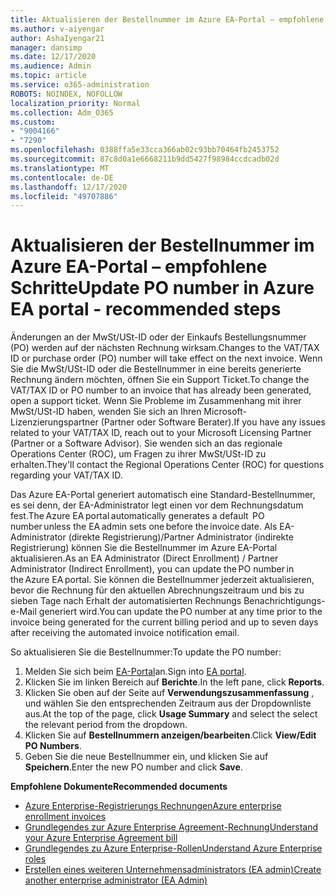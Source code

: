 ```yaml
---
title: Aktualisieren der Bestellnummer im Azure EA-Portal – empfohlene Schritte
ms.author: v-aiyengar
author: AshaIyengar21
manager: dansimp
ms.date: 12/17/2020
ms.audience: Admin
ms.topic: article
ms.service: o365-administration
ROBOTS: NOINDEX, NOFOLLOW
localization_priority: Normal
ms.collection: Adm_O365
ms.custom:
- "9004166"
- "7290"
ms.openlocfilehash: 0388ffa5e33cca366ab02c93bb70464fb2453752
ms.sourcegitcommit: 87c8d0a1e6668211b9dd5427f98984ccdcadb02d
ms.translationtype: MT
ms.contentlocale: de-DE
ms.lasthandoff: 12/17/2020
ms.locfileid: "49707886"
---
```

# <a name="update-po-number-in-azure-ea-portal---recommended-steps"></a><span data-ttu-id="7ae0d-102">Aktualisieren der Bestellnummer im Azure EA-Portal – empfohlene Schritte</span><span class="sxs-lookup"><span data-stu-id="7ae0d-102">Update PO number in Azure EA portal - recommended steps</span></span>

<span data-ttu-id="7ae0d-103">Änderungen an der MwSt/USt-ID oder der Einkaufs Bestellungsnummer (PO) werden auf der nächsten Rechnung wirksam.</span><span class="sxs-lookup"><span data-stu-id="7ae0d-103">Changes to the VAT/TAX ID or purchase order (PO) number will take effect on the next invoice.</span></span> <span data-ttu-id="7ae0d-104">Wenn Sie die MwSt/USt-ID oder die Bestellnummer in eine bereits generierte Rechnung ändern möchten, öffnen Sie ein Support Ticket.</span><span class="sxs-lookup"><span data-stu-id="7ae0d-104">To change the VAT/TAX ID or PO number to an invoice that has already been generated, open a support ticket.</span></span> <span data-ttu-id="7ae0d-105">Wenn Sie Probleme im Zusammenhang mit ihrer MwSt/USt-ID haben, wenden Sie sich an Ihren Microsoft-Lizenzierungspartner (Partner oder Software Berater).</span><span class="sxs-lookup"><span data-stu-id="7ae0d-105">If you have any issues related to your VAT/TAX ID, reach out to your Microsoft Licensing Partner (Partner or a Software Advisor).</span></span> <span data-ttu-id="7ae0d-106">Sie wenden sich an das regionale Operations Center (ROC), um Fragen zu ihrer MwSt/USt-ID zu erhalten.</span><span class="sxs-lookup"><span data-stu-id="7ae0d-106">They'll contact the Regional Operations Center (ROC) for questions regarding your VAT/TAX ID.</span></span> 

<span data-ttu-id="7ae0d-107">Das Azure EA-Portal generiert automatisch eine Standard-Bestellnummer, es sei denn, der EA-Administrator legt einen vor dem Rechnungsdatum fest.</span><span class="sxs-lookup"><span data-stu-id="7ae0d-107">The Azure EA portal automatically generates a default  PO number unless the EA admin sets one before the invoice date.</span></span> <span data-ttu-id="7ae0d-108">Als EA-Administrator (direkte Registrierung)/Partner Administrator (indirekte Registrierung) können Sie die Bestellnummer im Azure EA-Portal aktualisieren.</span><span class="sxs-lookup"><span data-stu-id="7ae0d-108">As an EA Administrator (Direct Enrollment) / Partner Administrator (Indirect Enrollment), you can update the PO number in the Azure EA portal.</span></span> <span data-ttu-id="7ae0d-109">Sie können die Bestellnummer jederzeit aktualisieren, bevor die Rechnung für den aktuellen Abrechnungszeitraum und bis zu sieben Tage nach Erhalt der automatisierten Rechnungs Benachrichtigungs-e-Mail generiert wird.</span><span class="sxs-lookup"><span data-stu-id="7ae0d-109">You can update the PO number at any time prior to the invoice being generated for the current billing period and up to seven days after receiving the automated invoice notification email.</span></span>    

<span data-ttu-id="7ae0d-110">So aktualisieren Sie die Bestellnummer:</span><span class="sxs-lookup"><span data-stu-id="7ae0d-110">To update the PO number:</span></span>

1. <span data-ttu-id="7ae0d-111">Melden Sie sich beim [EA-Portal](https://ea.azure.com/)an.</span><span class="sxs-lookup"><span data-stu-id="7ae0d-111">Sign into [EA portal](https://ea.azure.com/).</span></span>
1. <span data-ttu-id="7ae0d-112">Klicken Sie im linken Bereich auf **Berichte**.</span><span class="sxs-lookup"><span data-stu-id="7ae0d-112">In the left pane, click **Reports**.</span></span>
1. <span data-ttu-id="7ae0d-113">Klicken Sie oben auf der Seite auf **Verwendungszusammenfassung** , und wählen Sie den entsprechenden Zeitraum aus der Dropdownliste aus.</span><span class="sxs-lookup"><span data-stu-id="7ae0d-113">At the top of the page, click **Usage Summary** and select the select the relevant period from the dropdown.</span></span>
1. <span data-ttu-id="7ae0d-114">Klicken Sie auf **Bestellnummern anzeigen/bearbeiten**.</span><span class="sxs-lookup"><span data-stu-id="7ae0d-114">Click **View/Edit PO Numbers**.</span></span>
1. <span data-ttu-id="7ae0d-115">Geben Sie die neue Bestellnummer ein, und klicken Sie auf **Speichern**.</span><span class="sxs-lookup"><span data-stu-id="7ae0d-115">Enter the new PO number and click **Save**.</span></span>

<span data-ttu-id="7ae0d-116">**Empfohlene Dokumente**</span><span class="sxs-lookup"><span data-stu-id="7ae0d-116">**Recommended documents**</span></span> 

- [<span data-ttu-id="7ae0d-117">Azure Enterprise-Registrierungs Rechnungen</span><span class="sxs-lookup"><span data-stu-id="7ae0d-117">Azure enterprise enrollment invoices</span></span>](https://docs.microsoft.com/azure/billing/billing-ea-portal-enrollment-invoices) 
- [<span data-ttu-id="7ae0d-118">Grundlegendes zur Azure Enterprise Agreement-Rechnung</span><span class="sxs-lookup"><span data-stu-id="7ae0d-118">Understand your Azure Enterprise Agreement bill</span></span>](https://docs.microsoft.com/azure/billing/billing-understand-your-bill-ea)  
- [<span data-ttu-id="7ae0d-119">Grundlegendes zu Azure Enterprise-Rollen</span><span class="sxs-lookup"><span data-stu-id="7ae0d-119">Understand Azure Enterprise roles</span></span>](https://docs.microsoft.com/azure/billing/billing-understand-your-bill-ea) 
- [<span data-ttu-id="7ae0d-120">Erstellen eines weiteren Unternehmensadministrators (EA admin)</span><span class="sxs-lookup"><span data-stu-id="7ae0d-120">Create another enterprise administrator (EA Admin)</span></span>](https://docs.microsoft.com/azure/cost-management-billing/manage/ea-portal-administration#create-another-enterprise-administrator) 
